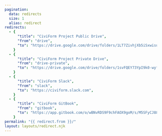 ```yaml
---
pagination:
  data: redirects
  size: 1
  alias: redirect
redirects:
  - {
      "title": "CiviForm Project Public Drive",
      "from": "drive",
      "to": "https://drive.google.com/drive/folders/1LT7ZivhjXb5iSxwisuF11CjUMKPYjpi0",
    }
  - {
      "title": "CiviForm Project Private Drive",
      "from": "drive-private",
      "to": "https://drive.google.com/drive/folders/1svFQEY73YpI9k0-wyfqY2UU_w8hUFIAG",
    }
  - {
      "title": "CiviForm Slack",
      "from": "slack",
      "to": "https://civiform.slack.com",
    }
  - {
      "title": "CiviForm GitBook",
      "from": "gitbook",
      "to": "https://app.gitbook.com/o/wBNvRDS9F9chFAOX9goM/s/M5SFyCJ88HXDn4uBz6Bv/",
    }
permalink: "{{ redirect.from }}/"
layout: layouts/redirect.njk
---
```

